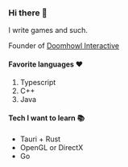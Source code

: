 ### Hi there 👋
I write games and such.

Founder of [Doomhowl Interactive](https://doomhowl-interactive.com)

#### Favorite languages ❤️
1. Typescript
2. C++
3. Java

#### Tech I want to learn 📚
- Tauri + Rust
- OpenGL or DirectX
- Go
